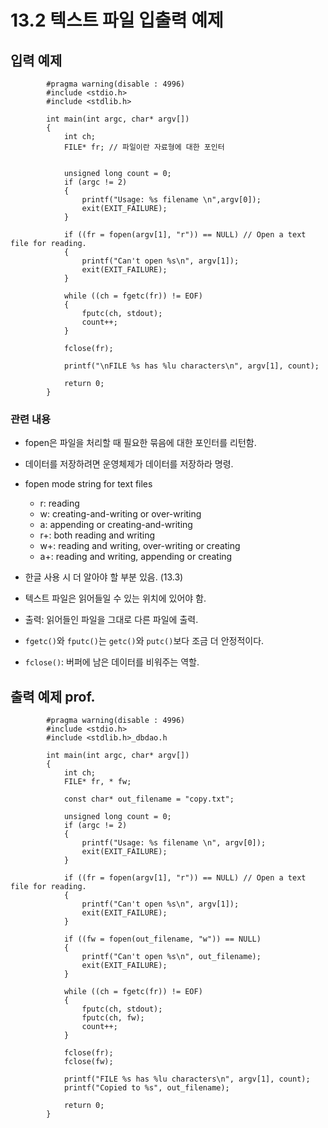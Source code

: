 # 13.2 텍스트 파일 입출력 예제

## 입력 예제

            #pragma warning(disable : 4996)
            #include <stdio.h>
            #include <stdlib.h>

            int main(int argc, char* argv[])
            {
                int ch;
                FILE* fr; // 파일이란 자료형에 대한 포인터


                unsigned long count = 0;
                if (argc != 2)
                {
                    printf("Usage: %s filename \n",argv[0]);
                    exit(EXIT_FAILURE);
                }

                if ((fr = fopen(argv[1], "r")) == NULL) // Open a text file for reading.
                {
                    printf("Can't open %s\n", argv[1]);
                    exit(EXIT_FAILURE);
                }

                while ((ch = fgetc(fr)) != EOF) 
                {
                    fputc(ch, stdout); 
                    count++;
                }

                fclose(fr);   

                printf("\nFILE %s has %lu characters\n", argv[1], count);
                    
                return 0;
            }

### 관련 내용

* fopen은 파일을 처리할 때 필요한 묶음에 대한 포인터를 리턴함.
* 데이터를 저장하려면 운영체제가 데이터를 저장하라 명령.

* fopen mode string for text files
    - r: reading
    - w: creating-and-writing or over-writing
    - a: appending or creating-and-writing
    - r+: both reading and writing
    - w+: reading and writing, over-writing or creating
    - a+: reading and writing, appending or creating

* 한글 사용 시 더 알아야 할 부분 있음. (13.3)
* 텍스트 파일은 읽어들일 수 있는 위치에 있어야 함.
* 출력: 읽어들인 파일을 그대로 다른 파일에 출력.
* `fgetc()`와 `fputc()`는 `getc()`와 `putc()`보다 조금 더 안정적이다.
* `fclose()`: 버퍼에 남은 데이터를 비워주는 역할.

## 출력 예제 prof.

            #pragma warning(disable : 4996)
            #include <stdio.h>
            #include <stdlib.h>_dbdao.h

            int main(int argc, char* argv[])
            {
                int ch;
                FILE* fr, * fw;

                const char* out_filename = "copy.txt";

                unsigned long count = 0;
                if (argc != 2)
                {
                    printf("Usage: %s filename \n", argv[0]);
                    exit(EXIT_FAILURE);
                }

                if ((fr = fopen(argv[1], "r")) == NULL) // Open a text file for reading.
                {
                    printf("Can't open %s\n", argv[1]);
                    exit(EXIT_FAILURE);
                }

                if ((fw = fopen(out_filename, "w")) == NULL)
                {
                    printf("Can't open %s\n", out_filename);
                    exit(EXIT_FAILURE);
                }

                while ((ch = fgetc(fr)) != EOF) 
                {
                    fputc(ch, stdout); 
                    fputc(ch, fw);
                    count++;
                }

                fclose(fr);
                fclose(fw);

                printf("FILE %s has %lu characters\n", argv[1], count);
                printf("Copied to %s", out_filename);

                return 0;
            }